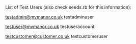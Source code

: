 List of Test Users (also check seeds.rb for this information):

testadmin@mvmanor.co.uk
testadminuser

testuser@mvmanor.co.uk
testuseraccount

testcustomer@customer.co.uk
testcustomeruser
